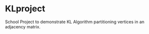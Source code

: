KLproject
=========

School Project to demonstrate KL Algorithm partitioning vertices in an adjacency matrix.
